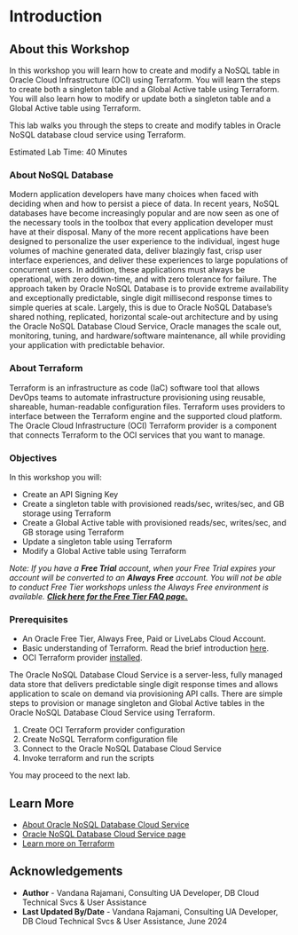 # Introduction

## About this Workshop

In this workshop you will learn how to create and modify a NoSQL table in Oracle Cloud Infrastructure (OCI) using Terraform. You will learn the steps to create both a singleton table and a Global Active table using Terraform. You will also learn how to modify or update both a singleton table and a Global Active table using Terraform.

This lab walks you through the steps to create and modify tables in Oracle NoSQL database cloud service using Terraform.

Estimated Lab Time: 40 Minutes

### About NoSQL Database

Modern application developers have many choices when faced with deciding when and how to persist a piece of data. In recent years, NoSQL databases have become increasingly popular and are now seen as one of the necessary tools in the toolbox that every application developer must have at their disposal. Many of the more recent applications have been designed to personalize the user experience to the individual, ingest huge volumes of machine generated data, deliver blazingly fast, crisp user interface experiences, and deliver these experiences to large populations of concurrent users. In addition, these applications must always be operational, with zero down-time, and with zero tolerance for failure. The approach taken by Oracle NoSQL Database is to provide extreme availability and exceptionally predictable, single digit millisecond response times to simple queries at scale. Largely, this is due to Oracle NoSQL Database’s shared nothing, replicated, horizontal scale-out architecture and by using the Oracle NoSQL Database Cloud Service, Oracle manages the scale out, monitoring, tuning, and hardware/software maintenance, all while providing your application with predictable behavior.

### About Terraform
Terraform is an infrastructure as code (IaC) software tool that allows DevOps teams to automate infrastructure provisioning using reusable, shareable, human-readable configuration files. Terraform uses providers to interface between the Terraform engine and the supported cloud platform. The Oracle Cloud Infrastructure (OCI) Terraform provider is a component that connects Terraform to the OCI services that you want to manage.

### Objectives

In this workshop you will:
* Create an API Signing Key
* Create a singleton table with provisioned reads/sec, writes/sec, and GB storage using Terraform
* Create a Global Active table with provisioned reads/sec, writes/sec, and GB storage using Terraform
* Update a singleton table using Terraform
* Modify a Global Active table using Terraform

*Note: If you have a **Free Trial** account, when your Free Trial expires your account will be converted to an **Always Free** account. You will not be able to conduct Free Tier workshops unless the Always Free environment is available. **[Click here for the Free Tier FAQ page.](https://www.oracle.com/cloud/free/faq.html)***

### Prerequisites

* An Oracle Free Tier, Always Free, Paid or LiveLabs Cloud Account.
* Basic understanding of Terraform. Read the brief introduction [here](https://developer.hashicorp.com/terraform/intro).
* OCI Terraform provider [installed](https://docs.oracle.com/en-us/iaas/Content/API/SDKDocs/terraforminstallation.htm).

The Oracle NoSQL Database Cloud Service is a server-less, fully managed data store that delivers predictable single digit response times and allows application to scale on demand via provisioning API calls. There are simple steps to provision or manage singleton and Global Active tables in the Oracle NoSQL Database Cloud Service using Terraform.

1. Create OCI Terraform provider configuration
2. Create NoSQL Terraform configuration file
3. Connect to the Oracle NoSQL Database Cloud Service
4. Invoke terraform and run the scripts

You may proceed to the next lab.

## Learn More

* [About Oracle NoSQL Database Cloud Service](https://docs.oracle.com/en/cloud/paas/nosql-cloud/dtddt/index.html)
* [Oracle NoSQL Database Cloud Service page](https://cloud.oracle.com/en_US/nosql)
* [Learn more on Terraform](https://www.terraform.io/)

## Acknowledgements
* **Author** - Vandana Rajamani, Consulting UA Developer, DB Cloud Technical Svcs & User Assistance
* **Last Updated By/Date** - Vandana Rajamani, Consulting UA Developer, DB Cloud Technical Svcs & User Assistance, June 2024
